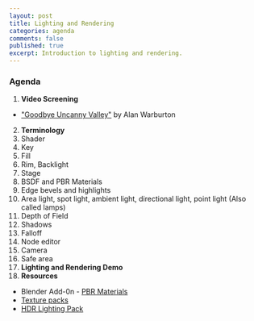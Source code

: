 ```yaml
---
layout: post
title: Lighting and Rendering
categories: agenda
comments: false
published: true
excerpt: Introduction to lighting and rendering.
---
```


### Agenda

1. **Video Screening**
  - ["Goodbye Uncanny Valley"](https://vimeo.com/237568588) by Alan Warburton
2. **Terminology**
  1. Shader
  2. Key
  3. Fill
  4. Rim, Backlight
  5. Stage
  7. BSDF and PBR Materials
  9. Edge bevels and highlights
  10. Area light, spot light, ambient light, directional light, point light (Also called lamps)
  11. Depth of Field
  12. Shadows
  13. Falloff
  14. Node editor
  15. Camera
  16. Safe area
3. **Lighting and Rendering Demo**
5. **Resources**
  - Blender Add-0n - [PBR Materials](https://www.3d-wolf.com/products/materials.html)
  - [Texture packs](https://drive.google.com/drive/folders/1L6gc6B0RFNEZX780XSKj6GXMGo8vEkpY)
  - [HDR Lighting Pack](https://drive.google.com/drive/folders/1KNSg9RyWgwjGrfQLN6tP7jTXoGktmMTe)